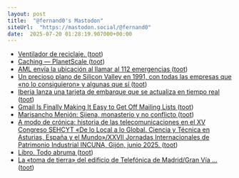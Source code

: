 ```yaml
---
layout: post
title:  "@fernand0's Mastodon"
siteUrl:  "https://mastodon.social/@fernand0"
date:  2025-07-20 01:28:19.907000+00:00
---
```

*  [Ventilador de reciclaje. ](https://avecesunafoto.wordpress.com/2025/07/19/ventilador-de-reciclaje) ([toot](https://mastodon.social/@fernand0/114882963039979861))
*  [Caching — PlanetScale ](https://planetscale.com/blog/cachin) ([toot](https://mastodon.social/@fernand0/114882876935795119))
*  [AML envía la ubicación al llamar al 112 emergencias ](https://bandaancha.eu/articulos/112-empieza-utilizar-datos-localizacion-992) ([toot](https://mastodon.social/@fernand0/114881010847599328))
*  [Un precioso plano de Silicon Valley en 1991, con todas las empresas que «no lo consiguieron» y algunas que sí ](https://www.microsiervos.com/archivo/tecnologia/plano-silicon-valley-1991-empresas.htm) ([toot](https://mastodon.social/@fernand0/114880907509568882))
*  [Iberia lanza una tarjeta de embarque que se actualiza en tiempo real  ](https://grupo.iberia.es/pressrelease/details/23187) ([toot](https://mastodon.social/@fernand0/114880527827384427))
*  [Gmail Is Finally Making It Easy to Get Off Mailing Lists ](https://lifehacker.com/tech/gmail-is-finally-making-it-easy-to-get-off-mailing-list) ([toot](https://mastodon.social/@fernand0/114880303145812617))
*  [Marisancho Menjón: Sijena, monasterio y no conflicto ](https://www.abc.es/opinion/marisancho-menjon-sijena-monasterio-conflicto-20250714163359-nt.html#vca=cm-genera) ([toot](https://mastodon.social/@fernand0/114879569422606871))
*  [A modo de crónica: historia de las telecomunicaciones en el XV Congreso SEHCYT «De lo Local a lo Global. Ciencia y Técnica en Asturias, España y el Mundo»/XXVII Jornadas Internacionales de Patrimonio Industrial INCUNA, Gijón, junio 2025. ](https://historiatelefonia.com/2025/06/30/a-modo-de-cronica-historia-de-las-telecomunicaciones-en-el-xv-congreso-sehcyt-de-lo-local-a-lo-global-ciencia-y-tecnica-en-asturias-espana-y-el-mundo-xxvii-jornadas-internacionales-de-patrimoni) ([toot](https://mastodon.social/@fernand0/114879340378335732))
*  [Libro. Todo abruma ](https://fotografiasenmovimiento.wordpress.com/2025/07/19/libro-todo-abruma) ([toot](https://mastodon.social/@fernand0/114879269061705191))
*  [La «toma de tierra» del edificio de Telefónica de Madrid/Gran Vía … ](https://historiatelefonia.com/2025/06/26/la-toma-de-tierra-del-edificio-de-telefonica-de-madrid-gran-via) ([toot](https://mastodon.social/@fernand0/114879095947558282))

